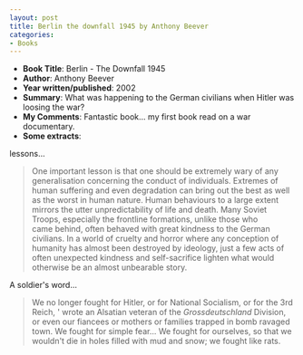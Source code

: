 ```yaml
---
layout: post
title: Berlin the downfall 1945 by Anthony Beever
categories:
- Books
---
```



- **Book Title**: Berlin - The Downfall 1945
- **Author**: Anthony Beever
- **Year written/published**: 2002
- **Summary**: What was happening to the German civilians when Hitler was loosing the war?
- **My Comments**: Fantastic book... my first book read on a war documentary.
- **Some extracts**:

lessons...

> One important lesson is that one should be extremely wary of any generalisation concerning the conduct of individuals. Extremes of human suffering and even degradation can bring out the best as well as the worst in human nature. Human behaviours to a large extent mirrors the utter unpredictability of life and death. Many Soviet Troops, especially the frontline formations, unlike those who came behind, often behaved with great kindness to the German civilians. In a world of cruelty and horror where any conception of humanity has almost been destroyed by ideology, just a few acts of often unexpected kindness and self-sacrifice lighten what would otherwise be an almost unbearable story.

A soldier's word...

> We no longer fought for Hitler, or for National Socialism, or for the 3rd Reich, ' wrote an Alsatian veteran of the _Grossdeutschland_ Division, or even our fiancees or mothers or families trapped in bomb ravaged town. We fought for simple fear... We fought for ourselves, so that we wouldn't die in holes filled with mud and snow; we fought like rats.

